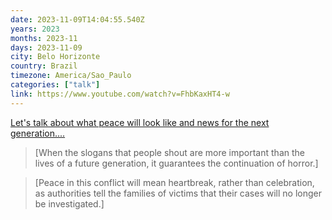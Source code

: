 ```yaml
---
date: 2023-11-09T14:04:55.540Z
years: 2023
months: 2023-11
days: 2023-11-09
city: Belo Horizonte
country: Brazil
timezone: America/Sao_Paulo
categories: ["talk"]
link: https://www.youtube.com/watch?v=FhbKaxHT4-w
---
```

[Let's talk about what peace will look like and news for the next generation....](https://www.youtube.com/watch?v=FhbKaxHT4-w)

> [When the slogans that people shout are more important than the lives of a future generation, it guarantees the continuation of horror.]

> [Peace in this conflict will mean heartbreak, rather than celebration, as authorities tell the families of victims that their cases will no longer be investigated.]
